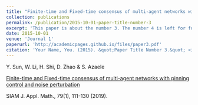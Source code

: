 ```yaml
---
title: "Finite-time and Fixed-time consensus of multi-agent networks with pinning control and noise perturbation"
collection: publications
permalink: /publication/2015-10-01-paper-title-number-3
excerpt: 'This paper is about the number 3. The number 4 is left for future work.'
date: 2015-10-01
venue: 'Journal 1'
paperurl: 'http://academicpages.github.io/files/paper3.pdf'
citation: 'Your Name, You. (2015). &quot;Paper Title Number 3.&quot; <i>Journal 1</i>. 1(3).'
---
```

Y. Sun, W. Li, H. Shi, D. Zhao & S. Azaele

[Finite-time and Fixed-time consensus of multi-agent networks with pinning control and noise perturbation](https://epubs.siam.org/doi/abs/10.1137/18M1174143)

SIAM J. Appl. Math., 79(1), 111-130 (2019).
